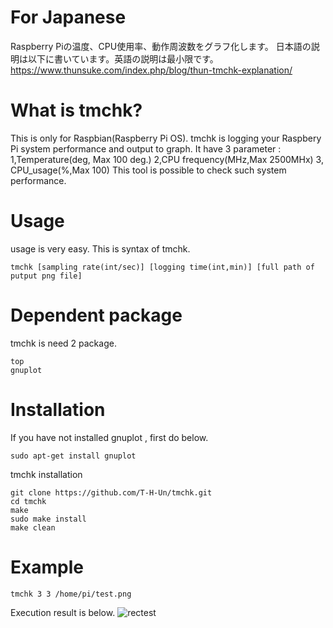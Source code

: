 # For Japanese
Raspberry Piの温度、CPU使用率、動作周波数をグラフ化します。
日本語の説明は以下に書いています。英語の説明は最小限です。
https://www.thunsuke.com/index.php/blog/thun-tmchk-explanation/


# What is tmchk?
This is only for Raspbian(Raspberry Pi OS).
tmchk is logging your Raspbery Pi system performance and output to graph.
It have 3 parameter : 1,Temperature(deg, Max 100 deg.) 2,CPU frequency(MHz,Max 2500MHx) 3, CPU_usage(%,Max 100)
This tool is possible to check such system performance.

# Usage
usage is very easy. This is syntax of tmchk.
```
tmchk [sampling rate(int/sec)] [logging time(int,min)] [full path of putput png file]
```
# Dependent package
tmchk is need 2 package.
```
top
gnuplot
```
# Installation
If you have not installed gnuplot , first do below.
```
sudo apt-get install gnuplot
```
tmchk installation
```
git clone https://github.com/T-H-Un/tmchk.git
cd tmchk
make
sudo make install
make clean
```

# Example 
```
tmchk 3 3 /home/pi/test.png
```
Execution result is below.
![rectest](https://user-images.githubusercontent.com/39953146/88944630-f04b1a00-d2c7-11ea-9461-be4a8b2fb425.png)

